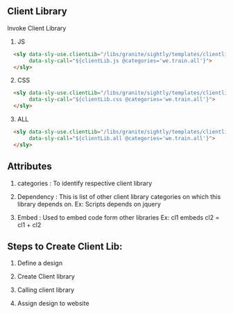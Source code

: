 Client Library
-----------------

Invoke Client Library

1) JS

```html  
  <sly data-sly-use.clientLib="/libs/granite/sightly/templates/clientlib.html" 
       data-sly-call="${clientLib.js @categories='we.train.all'}">
  </sly>
```

2) CSS

```html  
  <sly data-sly-use.clientLib="/libs/granite/sightly/templates/clientlib.html" 
       data-sly-call="${clientLib.css @categories='we.train.all'}">
  </sly>
```

3) ALL

```html  
  <sly data-sly-use.clientLib="/libs/granite/sightly/templates/clientlib.html" 
       data-sly-call="${clientLib.all @categories='we.train.all'}">
  </sly>
```


Attributes
------------
1) categories : To identify respective client library

2) Dependency : This is list of other client library categories on which this library depends on.
   Ex: Scripts depends on jquery

3) Embed : Used to embed code form other libraries
    Ex: cl1 embeds cl2 = cl1 + cl2

Steps to Create Client Lib:
----------------------------

1) Define a design

2) Create Client library

3) Calling client library

4) Assign design to website
